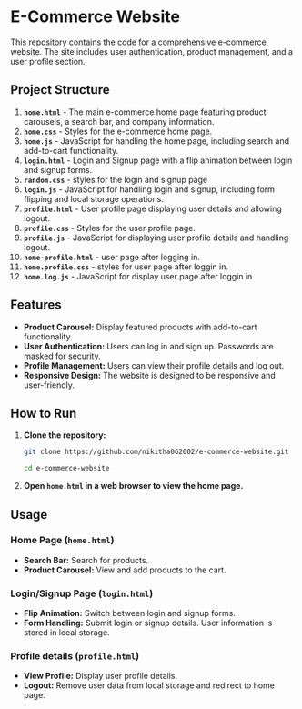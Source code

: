 
# E-Commerce Website

This repository contains the code for a comprehensive e-commerce website. The site includes user authentication, product management, and a user profile section. 

## Project Structure

1. **`home.html`** - The main e-commerce home page featuring product carousels, a search bar, and company information.
2. **`home.css`** - Styles for the e-commerce home page.
3. **`home.js`** - JavaScript for handling the home page, including search and add-to-cart functionality.
4. **`login.html`** - Login and Signup page with a flip animation between login and signup forms.
5. **`random.css`** - styles for the login and signup page
6. **`login.js`** - JavaScript for handling login and signup, including form flipping and local storage operations.
7. **`profile.html`** - User profile page displaying user details and allowing logout.
8. **`profile.css`** - Styles for the user profile page.
9. **`profile.js`** - JavaScript for displaying user profile details and handling logout.
10. **`home-profile.html`** - user page after logging in.
11. **`home.profile.css`** - styles for user page after loggin in.
12. **`home.log.js`** - JavaScript for display user page after loggin in 

## Features

- **Product Carousel:** Display featured products with add-to-cart functionality.
- **User Authentication:** Users can log in and sign up. Passwords are masked for security.
- **Profile Management:** Users can view their profile details and log out.
- **Responsive Design:** The website is designed to be responsive and user-friendly.

## How to Run

1. **Clone the repository:**
    ```sh
    git clone https://github.com/nikitha062002/e-commerce-website.git

    cd e-commerce-website
    ```

2. **Open `home.html` in a web browser to view the home page.**

## Usage

### Home Page (`home.html`)

- **Search Bar:** Search for products.
- **Product Carousel:** View and add products to the cart.

### Login/Signup Page (`login.html`)

- **Flip Animation:** Switch between login and signup forms.
- **Form Handling:** Submit login or signup details. User information is stored in local storage.

### Profile details (`profile.html`)

- **View Profile:** Display user profile details.
- **Logout:** Remove user data from local storage and redirect to home page.



